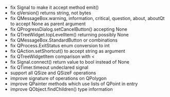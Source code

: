
* fix Signal to make it accept method emit()
* fix qVersion() returns string, not bytes
* fix QMessageBox.warning, information, critical, question, about, aboutQt to accept None as parent argument
* fix QProgressDialog.setCancelButton() accepting None
* fix QTreeWidget.topLevelItem() returning possibly None
* fix QMessageBox.StandardButton or combinations
* fix QProcess.ExitStatus enum conversion to int
* fix QAction.setShortcut() to accept string as argument
* fix QTreeWidgetItem comparison with < 
* fix Signal.connect() return value to bool instead of None
* fix QTimer.timeout undeclared signal
* support all QSize and QSizeF operations
* improve signature of operations on QPolygon
* improve QPainter methods which use lists of QPoint in entry
* improve QObject.findChildren() type information
